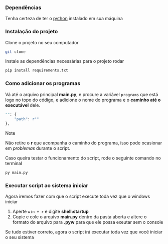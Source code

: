 ### Dependências

Tenha certeza de ter o [python](https://www.python.org/) instalado em sua máquina

### Instalação do projeto

Clone o projeto no seu computador
```bash
git clone 
```
Instale as dependências necessárias para o projeto rodar
```bash
pip install requirements.txt
```

### Como adicionar os programas

Vá até o arquivo principal **main.py**, e procure a variável `programs` que está logo no topo do código, e adicione o nome do programa e o **caminho até o executável** dele. 

```python
"": {
    "path": r""
},
```

> [!NOTE]
> Não retire o **r** que acompanha o caminho do programa, isso pode ocasionar em *problemas* durante o script.


Caso queira testar o funcionamento do script, rode o seguinte comando no terminal
```bash
py main.py
```

### Executar script ao sistema iniciar

Agora iremos fazer com que o script execute toda vez que o windows iniciar 

1) Aperte `win + r` e digite **shell:startup**
2) Copie e cole o arquivo **main.py** dentro da pasta aberta e altere o formato do arquivo para **.pyw** para que ele possa exeutar sem o console

Se tudo estiver correto, agora o script irá executar toda vez que você iniciar o seu  sistema